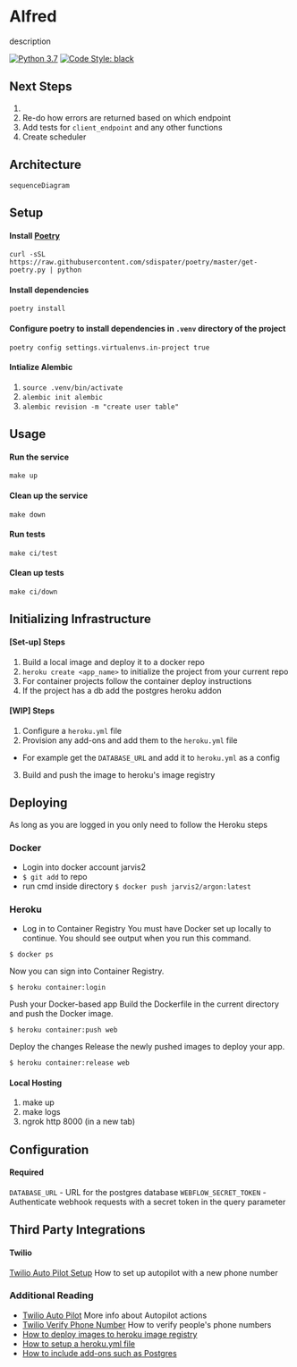 # Alfred
description

[![Python 3.7](https://img.shields.io/badge/python-3.7-blue.svg)](https://www.python.org/downloads/release/python-370/)
[![Code Style: black](https://img.shields.io/badge/code%20style-black-000000.svg)](https://github.com/psf/black)

## Next Steps
1. 
2. Re-do how errors are returned based on which endpoint
3. Add tests for `client_endpoint` and any other functions
4. Create scheduler 
## Architecture
```mermaid
sequenceDiagram
```

## Setup
#### Install [Poetry](https://poetry.eustace.io)
```
curl -sSL https://raw.githubusercontent.com/sdispater/poetry/master/get-poetry.py | python
```

#### Install dependencies
```
poetry install
```

#### Configure poetry to install dependencies in `.venv` directory of the project
```
poetry config settings.virtualenvs.in-project true
```

#### Intialize Alembic
1. `source .venv/bin/activate`
2. `alembic init alembic`
3. `alembic revision -m "create user table"`

## Usage
#### Run the service
```
make up
```

#### Clean up the service
```
make down
```

#### Run tests
```
make ci/test
```

#### Clean up tests
```
make ci/down
```

## Initializing Infrastructure
#### [Set-up] Steps
1. Build a local image and deploy it to a docker repo
2. `heroku create <app_name>` to initialize the project from your current repo
3. For container projects follow the container deploy instructions
4. If the project has a db add the postgres heroku addon

#### [WIP] Steps 
1. Configure a `heroku.yml` file 
2. Provision any add-ons and add them to the `heroku.yml` file
  - For example get the `DATABASE_URL` and add it to `heroku.yml` as a config
3. Build and push the image to heroku's image registry


## Deploying
As long as you are logged in you only need to follow the Heroku steps

### Docker
* Login into docker account jarvis2
* `$ git add` to repo
* run cmd inside directory 
`$ docker push jarvis2/argon:latest`

### Heroku 
* Log in to Container Registry
You must have Docker set up locally to continue. You should see output when you run this command.

```$ docker ps```

Now you can sign into Container Registry.

```$ heroku container:login```

Push your Docker-based app
Build the Dockerfile in the current directory and push the Docker image.

```$ heroku container:push web```

Deploy the changes
Release the newly pushed images to deploy your app.

```$ heroku container:release web```


#### Local Hosting
1. make up
2. make logs
3. ngrok http 8000 (in a new tab)

## Configuration
#### Required
`DATABASE_URL` - URL for the postgres database
`WEBFLOW_SECRET_TOKEN` - Authenticate webhook requests with a secret token in the query parameter

## Third Party Integrations
#### Twilio
[Twilio Auto Pilot Setup](https://www.twilio.com/docs/autopilot/channels/sms) How to set up autopilot with a new phone number

### Additional Reading
- [Twilio Auto Pilot](https://www.twilio.com/docs/autopilot/actions) More info about Autopilot actions 
- [Twilio Verify Phone Number](https://support.twilio.com/hc/en-us/articles/223180048-Adding-a-Verified-Phone-Number-or-Caller-ID-with-Twilio) How to verify people's phone numbers
- [How to deploy images to heroku image registry](https://devcenter.heroku.com/articles/container-registry-and-runtime)
- [How to setup a heroku.yml file](https://devcenter.heroku.com/articles/build-docker-images-heroku-yml#creating-your-app-from-setup)
- [How to include add-ons such as Postgres](https://devcenter.heroku.com/articles/heroku-postgresql)
